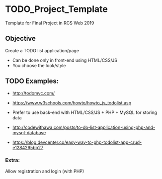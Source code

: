 # TODO_Project_Template
Template for Final Project in RCS Web 2019

## Objective

Create a TODO list application/page
* Can be done only in front-end using HTML/CSS/JS
* You choose the look/style

## TODO Examples:
* http://todomvc.com/
* https://www.w3schools.com/howto/howto_js_todolist.asp

* Prefer to use back-end with HTML/CSS/JS + PHP + MySQL for storing data
* http://codewithawa.com/posts/to-do-list-application-using-php-and-mysql-database
* https://blog.devcenter.co/easy-way-to-php-todolist-app-crud-e1284265bb27

### Extra:
Allow registration and login (with PHP)
